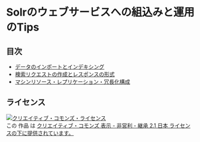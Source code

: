 # Solrのウェブサービスへの組込みと運用のTips

## 目次
- [データのインポートとインデキシング](https://github.com/solr-tutorial/blob/master/doc/import-and-indexing.md)
- [検索リクエストの作成とレスポンスの形式](https://github.com/hatena/solr-tutorial/blob/master/doc/creating-search-requests.md)
- [マシンリソース・レプリケーション・冗長化構成](https://github.com/hatena/solr-tutorial/blob/master/doc/machine-resources.md)

## ライセンス
<a rel="license" href="http://creativecommons.org/licenses/by-nc-sa/2.1/jp/"><img alt="クリエイティブ・コモンズ・ライセンス" style="border-width:0" src="http://i.creativecommons.org/l/by-nc-sa/2.1/jp/88x31.png" /></a><br />この 作品 は <a rel="license" href="http://creativecommons.org/licenses/by-nc-sa/2.1/jp/">クリエイティブ・コモンズ 表示 - 非営利 - 継承 2.1 日本 ライセンスの下に提供されています。</a>

